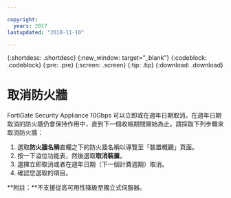 ```yaml
---

copyright:
  years: 2017
lastupdated: "2018-11-10"

---
```


{:shortdesc: .shortdesc}
{:new_window: target="_blank"}
{:codeblock: .codeblock}
{:pre: .pre}
{:screen: .screen}
{:tip: .tip}
{:download: .download}

# 取消防火牆

FortiGate Security Appliance 10Gbps 可以立即或在週年日期取消。在週年日期取消的防火牆仍會保持作用中，直到下一個收帳期間開始為止。請採取下列步驟來取消防火牆：

1. 選取**防火牆名稱**直欄之下的防火牆名稱以導覽至「裝置概觀」頁面。
2. 按一下溢位功能表，然後選取**取消裝置**。
3. 選擇立即取消或者在週年日期（下一個計費週期）取消。
4. 確認您選取的項目。

**附註：**不支援從高可用性降級至獨立式伺服器。
